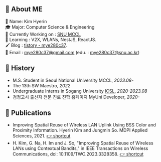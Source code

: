 <!--
![header](https://capsule-render.vercel.app/api?type=slice&color=auto&height=300&section=header&text=mye280c37&fontSize=40&rotate=20&fontAlignY=40)
-->

## :wave: About ME
:bookmark: Name: Kim Hyerin  
🎓 Major: Computer Science & Engineering  
🔭 Currently Working on : [SNU MCCL](http://mccl.snu.ac.kr/)  
🌱 Learning : V2X, WLANs, NestJS, ReactJS.  
🖌️ Blog : [tistory - mye280c37](https://mye280c37.tistory.com/).  
:email: Email : mye280c37@gmail.com (edu. : mye280c37@snu.ac.kr)

## :open_file_folder: History
* M.S. Student in Seoul National University MCCL, *2023.08-*
* The 13th SW Maestro, *2022*
* Undergraduate Interns in Sogang University [ICSL](https://icslsogang.github.io/), *2020-2023.08*
* 검정고시 출신자 전문 진로 진학 홈페이지 MyUni Developer, *2020-*

## :page_facing_up: Publications
* Improving Spatial Reuse of Wireless LAN Uplink Using BSS Color and Proximity Information. Hyerin Kim and Jungmin So. MDPI Applied Sciences, 2021. [:point_right: shortcut](https://www.mdpi.com/2076-3417/11/22/11074)
* H. Kim, G. Na, H. Im and J. So, "Improving Spatial Reuse of Wireless LANs using Contextual Bandits," in IEEE Transactions on Wireless Communications, doi: 10.1109/TWC.2023.3328358. [:point_right: shortcut](https://ieeexplore.ieee.org/document/10309995)

<!--
## 🗃️ Skill
 <img src="https://img.shields.io/badge/TypeScript-3178C6?style=flat&logo=TypeScript&logoColor=white"/>
 -->
<!--
## :chart_with_upwards_trend: Github Stats
<p>
 <img height="180em" src="https://github-readme-stats.vercel.app/api?username=mye280c37&theme=material-palenight&hide_border=true&count_private=true&include_all_commits=true" />
 <img height="180em" src="https://github-readme-stats.vercel.app/api/top-langs/?username=mye280c37&layout=compact&theme=material-palenight&hide_border=true&count_private=true" />
</p>
 -->
